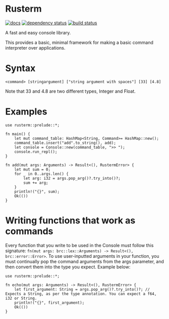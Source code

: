 # Rusterm
[![docs](https://docs.rs/rusterm/badge.svg)](https://docs.rs/rusterm)
[![dependency status](https://deps.rs/crate/rusterm/0.2.1/status.svg)](https://deps.rs/crate/rusterm/0.2.1)
[![build status](https://github.com/tduck973564/rusterm/workflows/Rust/badge.svg)](https://github.com/tduck973564/rusterm/actions)


A fast and easy console library.
 
This provides a basic, minimal framework for making a basic command interpreter over applications. 

# Syntax
 
`<command> [stringargument] ["string argument with spaces"] [33] [4.8]`

Note that 33 and 4.8 are two different types, Integer and Float. 

# Examples

```
use rusterm::prelude::*;

fn main() {
    let mut command_table: HashMap<String, Command>= HashMap::new();
    command_table.insert("add".to_string(), add);
    let console = Console::new(command_table, ">> ");
    console.run_repl();
}

fn add(mut args: Arguments) -> Result<(), RustermError> {
    let mut sum = 0;
    for _ in 0..args.len() {
        let arg: i32 = args.pop_arg()?.try_into()?;
        sum += arg;
    }
    println!("{}", sum);
    Ok(())
}
```

# Writing functions that work as commands

Every function that you write to be used in the Console must follow this signature: `fn(mut args: brc::lex::Arguments) -> Result<(), brc::error::Error>`.
To use user-inputted arguments in your function, you must continually pop the command arguments from the args parameter, and then convert them into the type you expect.
Example below:

```
use rusterm::prelude::*;

fn echo(mut args: Arguments) -> Result<(), RustermError> {
    let first_argument: String = args.pop_arg()?.try_into()?; // Expects a String, as per the type annotation. You can expect a f64, i32 or String.
    println!("{}", first_argument);
    Ok(())
}
```
